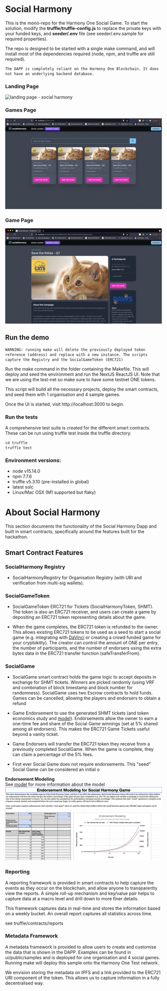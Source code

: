 # Social Harmony
This is the mono-repo for the Harmony One Social Game. To start the solution, modify the **truffle/truffle-config.js** to replace the private keys with your funded keys, and **seeder/.env** file (see seeder/.env.sample for required properties).  

The repo is designed to be started with a single make command, and will install most of the dependencies required (node, npm, and truffle are still required).

```
The DAPP is completely reliant on the Harmony One Blockchain. It does not have an underlying backend database.
```
### Landing Page
![landing page - social harmony](./social-harmony-landing.png)

### Games Page
![games page - social harmony](./social-harmony-games.png)

### Game Page
![games page - social harmony](./social-harmony-game.png)

## Run the demo
```
WARNING: running make will delete the previously deployed token reference (address) and replace with a new instance. The scripts capture the Registry and the SocialGameToken (ERC721)
```
Run the make command in the folder containing the Makefile. This will deploy and seed the environment and run the NextJS ReactJS UI. Note that we are using the test-net so make sure to have some testnet ONE tokens.  

This script will build all the necessary projects, deploy the smart contracts, and seed them with 1 organisation and 4 sample games. 

Once the UI is started, visit http://localhost:3000 to begin.

### Run the tests
A comprehensive test suite is created for the different smart contracts. These can be run using truffle test inside the truffle directory.

```
cd truffle
truffle test
```

### Environment versions:
- node v15.14.0
- npm 7.7.6
- truffle v5.3.10 (pre-installed in global)
- latest solc 
- Linux/Mac OSX (M1 supported but flaky)


# About Social Harmony
This section documents the functionality of the Social Harmony Dapp and built in smart contracts, specifically around the features built for the hackathon.

## Smart Contract Features
### SocialHarmony Registry
- SocialHarmonyRegistry for Organisation Registry (with URI and verification from multi-sig wallets). 

### SocialGameToken
- SocialGameToken ERC721 for Tickets (SocialHarmonyToken, SHMT). The token is also an ERC721 receiver, and users can create a game by depositing an ERC721 token representing details about the game.

- When the game completes, the ERC721 token is refunded to the owner. This allows existing ERC721 tokens to be used as a seed to start a social game (e.g. integrating with [DaVinci](https://davinci.gallery/) or creating a crowd funded game for your cryptokitty). The creator can control the amount of ONE per entry, the number of participants, and the number of endorsers using the extra bytes data in the ERC721 transfer function (safeTransferFrom).

### SocialGame
- SocialGame smart contract holds the game logic to accept deposits in exchange for SHMT tickets. Winners are picked randomly (using VRF and combination of block timestamp and block number for randomness). SocialGame uses two Escrow contracts to hold funds. Games can be cancelled, allowing the players and endorsers to obtain a refund

- Game Endorsement to use the generated SHMT tickets (and token economics study and [model](https://docs.google.com/spreadsheets/d/1QR9s4YUO7YEqH933wQlDOv62hYiRj5q-pvqEHaLnOkk/edit?usp=sharing])). Endorsements allow the owner to earn a one-time fee and share of the Social Game winnings (set at 5% shared among all endorsers). This makes the ERC721 Game Tickets useful beyond a vanity ticket.   

- Game Endorsers will transfer the ERC721 token they receive from a previously completed SocialGame. When the game is complete, they can claim a percentage of the 5% fees.

- First ever Social Game does not require endorsements. This "seed" Social Game can be considered an initial o 

**Endorsement Modeling**   
See [model](https://docs.google.com/spreadsheets/d/1QR9s4YUO7YEqH933wQlDOv62hYiRj5q-pvqEHaLnOkk/edit?usp=sharing]) for more information about the model
![Endorsement Modeling for Social Harmony](./endorsements.png)

### Reporting
A reporting framework is provided in smart contracts to help capture the events as they occur on the blockchain, and allow anyone to transparently view the reports. A simple roll-up mechanism and key/value pair helps to capture data at a macro level and drill down to more finer details.

This framework captures data in real-time and stores the information based on a weekly bucket. An overall report captures all statistics across time.

see truffle/contracts/reports

### Metadata Framework
A metadata framework is provided to allow users to create and customise the data that is shown in the DAPP. Examples can be found in ui/public/samples and is deployed for one organisation and 4 social games. Running make will deploy this sample onto the Harmony One Test network.

We envision storing the metadata on IPFS and a link provided to the ERC721 URI component of the token. This allows us to capture information in a fully decentralised way.


